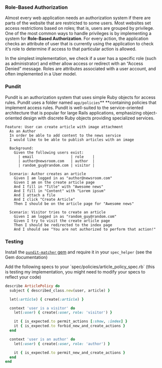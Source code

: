 ### Role-Based Authorization

Almost every web application needs an authorization system if there are parts of the website that are restricted to some users. Most websites set access restrictions based on roles; that is, users are grouped by privilege. One of the most common ways to handle privileges is by implementing a system for **Role-Based Authorization**. For every action, the application checks an attribute of user that is currently using the application to check it's role to determine if access to that particular action is allowed. 

In the simplest implementation, we check if a user has a specific role \(such as administrator\) and either allow access or redirect with an “Access Denied” message. Roles are attributes associated with a user account, and often implemented in a User model. 

### Pundit

Pundit is an authorization system that uses simple Ruby objects for access rules. Pundit uses a folder named `app/policies`** **containing policies that implement access rules. Pundit is well-suited to the service-oriented architecture that is popular for large Rails applications, emphasizing object-oriented design with discrete Ruby objects providing specialized services.







```gherkin
Feature: User can create article with image attachment
  As an Author
  In order be able to add content to the news service
  I would like to be able to publish articles with an image

  Background:
    Given the following users exist:
      | email                 | role    |
      | author@newsroom.com   | author  |
      | random_guy@random.com | visitor |

  Scenario: Author creates an article
    Given I am logged in as "author@newsroom.com"
    Given I am on the create article page
    And I fill in "Title" with "Awesome news"
    And I fill in "Content" with "Lorem ipsum"
    And I attach a file
    And I click "Create Article"
    Then I should be on the article page for "Awesome news"

  Scenario: Visitor tries to create an article
    Given I am logged in as "random_guy@random.com"
    Given I try to visit the create article page
    Then I should be redirected to the index page
    And I should see "You are not authorized to perform that action!"
```

### Testing

Install the [`pundit-matcher`  gem](https://github.com/chrisalley/pundit-matchers)  and require it in your `spec_helper` \(see the Gem documentation\)

Add the following specs to your \`spec/policies/article\_policy\_spec.rb\` \(this is testing my implementation, you might need to modify your specs to reflect your code\)



```ruby
describe ArticlePolicy do
  subject { described_class.new(user, article) }

  let(:article) { create(:article) }

  context 'user is a visitor' do
    let(:user) { create(:user, role: 'visitor') }

    it { is_expected.to permit_actions [:show, :index] }
    it { is_expected.to forbid_new_and_create_actions }
  end

  context 'user is an author' do
    let(:user) { create(:user, role: 'author') }

    it { is_expected.to permit_new_and_create_actions }
  end
end
```





